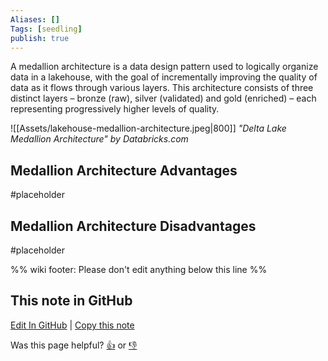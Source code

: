 ```yaml
---
Aliases: []
Tags: [seedling]
publish: true
---
```


A medallion architecture is a data design pattern used to logically organize data in a lakehouse, with the goal of incrementally improving the quality of data as it flows through various layers. This architecture consists of three distinct layers – bronze (raw), silver (validated) and gold (enriched) – each representing progressively higher levels of quality.

![[Assets/lakehouse-medallion-architecture.jpeg|800]]
*"Delta Lake Medallion Architecture" by Databricks.com*

## Medallion Architecture Advantages

#placeholder

## Medallion Architecture Disadvantages

#placeholder 

%% wiki footer: Please don't edit anything below this line %%

## This note in GitHub

<span class="git-footer">[Edit In GitHub](https://github.dev/data-engineering-community/data-engineering-wiki/blob/main/Concepts/Medallion%20Architecture.md "git-hub-edit-note") | [Copy this note](https://raw.githubusercontent.com/data-engineering-community/data-engineering-wiki/main/Concepts/Medallion%20Architecture.md "git-hub-copy-note")</span>

<span class="git-footer">Was this page helpful?
[👍](https://tally.so/r/mOaxjk?rating=Yes&url=https://dataengineering.wiki/Concepts/Medallion%20Architecture) or [👎](https://tally.so/r/mOaxjk?rating=No&url=https://dataengineering.wiki/Concepts/Medallion%20Architecture)</span>
